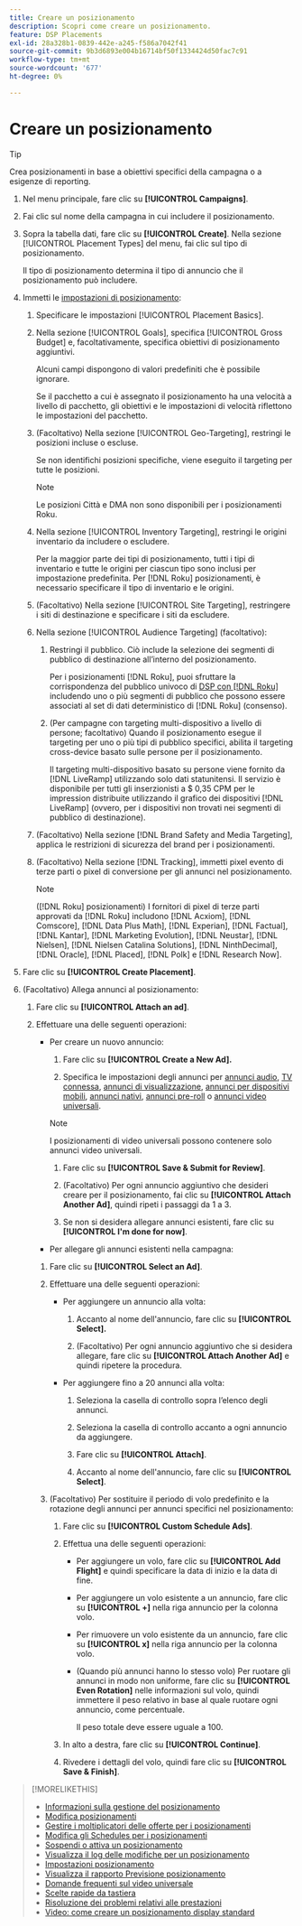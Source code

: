 ```yaml
---
title: Creare un posizionamento
description: Scopri come creare un posizionamento.
feature: DSP Placements
exl-id: 28a328b1-0839-442e-a245-f586a7042f41
source-git-commit: 9b3d6893e004b16714bf50f1334424d50fac7c91
workflow-type: tm+mt
source-wordcount: '677'
ht-degree: 0%

---
```


# Creare un posizionamento

>[!TIP]
>
>Crea posizionamenti in base a obiettivi specifici della campagna o a esigenze di reporting.

1. Nel menu principale, fare clic su **[!UICONTROL Campaigns]**.

1. Fai clic sul nome della campagna in cui includere il posizionamento.

1. Sopra la tabella dati, fare clic su **[!UICONTROL Create]**. Nella sezione [!UICONTROL Placement Types] del menu, fai clic sul tipo di posizionamento.

   Il tipo di posizionamento determina il tipo di annuncio che il posizionamento può includere.

1. Immetti le [impostazioni di posizionamento](placement-settings.md):

   1. Specificare le impostazioni [!UICONTROL Placement Basics].

   1. Nella sezione [!UICONTROL Goals], specifica [!UICONTROL Gross Budget] e, facoltativamente, specifica obiettivi di posizionamento aggiuntivi.

      Alcuni campi dispongono di valori predefiniti che è possibile ignorare.

      Se il pacchetto a cui è assegnato il posizionamento ha una velocità a livello di pacchetto, gli obiettivi e le impostazioni di velocità riflettono le impostazioni del pacchetto.

   1. (Facoltativo) Nella sezione [!UICONTROL Geo-Targeting], restringi le posizioni incluse o escluse.

      Se non identifichi posizioni specifiche, viene eseguito il targeting per tutte le posizioni.

      >[!NOTE]
      >
      >Le posizioni Città e DMA non sono disponibili per i posizionamenti Roku.

   1. Nella sezione [!UICONTROL Inventory Targeting], restringi le origini inventario da includere o escludere.

      Per la maggior parte dei tipi di posizionamento, tutti i tipi di inventario e tutte le origini per ciascun tipo sono inclusi per impostazione predefinita. Per [!DNL Roku] posizionamenti, è necessario specificare il tipo di inventario e le origini.

   1. (Facoltativo) Nella sezione [!UICONTROL Site Targeting], restringere i siti di destinazione e specificare i siti da escludere.

   1. Nella sezione [!UICONTROL Audience Targeting] (facoltativo):

      1. Restringi il pubblico. Ciò include la selezione dei segmenti di pubblico di destinazione all’interno del posizionamento.

         Per i posizionamenti [!DNL Roku], puoi sfruttare la corrispondenza del pubblico univoco di [DSP con [!DNL Roku]](/help/dsp/inventory/roku-inventory.md) includendo uno o più segmenti di pubblico che possono essere associati al set di dati deterministico di [!DNL Roku] (consenso).

      1. (Per campagne con targeting multi-dispositivo a livello di persone; facoltativo) Quando il posizionamento esegue il targeting per uno o più tipi di pubblico specifici, abilita il targeting cross-device basato sulle persone per il posizionamento.

         Il targeting multi-dispositivo basato su persone viene fornito da [!DNL LiveRamp] utilizzando solo dati statunitensi. Il servizio è disponibile per tutti gli inserzionisti a $ 0,35 CPM per le impression distribuite utilizzando il grafico dei dispositivi [!DNL LiveRamp] (ovvero, per i dispositivi non trovati nei segmenti di pubblico di destinazione).

   1. (Facoltativo) Nella sezione [!DNL Brand Safety and Media Targeting], applica le restrizioni di sicurezza del brand per i posizionamenti.

   1. (Facoltativo) Nella sezione [!DNL Tracking], immetti pixel evento di terze parti o pixel di conversione per gli annunci nel posizionamento.

      >[!NOTE]
      >
      >([!DNL Roku] posizionamenti) I fornitori di pixel di terze parti approvati da [!DNL Roku] includono [!DNL Acxiom], [!DNL Comscore], [!DNL Data Plus Math], [!DNL Experian], [!DNL Factual], [!DNL Kantar], [!DNL Marketing Evolution], [!DNL Neustar], [!DNL Nielsen], [!DNL Nielsen Catalina Solutions], [!DNL NinthDecimal], [!DNL Oracle], [!DNL Placed], [!DNL Polk] e [!DNL Research Now].

1. Fare clic su **[!UICONTROL Create Placement]**.

1. (Facoltativo) Allega annunci al posizionamento:

   1. Fare clic su **[!UICONTROL Attach an ad]**.

   1. Effettuare una delle seguenti operazioni:

      * Per creare un nuovo annuncio:

         1. Fare clic su **[!UICONTROL Create a New Ad].**

         1. Specifica le impostazioni degli annunci per [annunci audio](/help/dsp/campaign-management/ads/ad-settings-audio.md), [TV connessa](/help/dsp/campaign-management/ads/ad-settings-connected-tv.md), [annunci di visualizzazione](/help/dsp/campaign-management/ads/ad-settings-display.md), [annunci per dispositivi mobili](/help/dsp/campaign-management/ads/ad-settings-mobile.md), [annunci nativi](/help/dsp/campaign-management/ads/ad-settings-native.md), [annunci pre-roll](/help/dsp/campaign-management/ads/ad-settings-pre-roll.md) o [annunci video universali](/help/dsp/campaign-management/ads/ad-settings-universal-video.md).

        >[!NOTE]
        >
        >I posizionamenti di video universali possono contenere solo annunci video universali.

         1. Fare clic su **[!UICONTROL Save & Submit for Review]**.

         1. (Facoltativo) Per ogni annuncio aggiuntivo che desideri creare per il posizionamento, fai clic su **[!UICONTROL Attach Another Ad]**, quindi ripeti i passaggi da 1 a 3.

         1. Se non si desidera allegare annunci esistenti, fare clic su **[!UICONTROL I'm done for now]**.

      * Per allegare gli annunci esistenti nella campagna:

      1. Fare clic su **[!UICONTROL Select an Ad]**.

      1. Effettuare una delle seguenti operazioni:

         * Per aggiungere un annuncio alla volta:

            1. Accanto al nome dell&#39;annuncio, fare clic su **[!UICONTROL Select].**

            1. (Facoltativo) Per ogni annuncio aggiuntivo che si desidera allegare, fare clic su **[!UICONTROL Attach Another Ad]** e quindi ripetere la procedura.

         * Per aggiungere fino a 20 annunci alla volta:

            1. Seleziona la casella di controllo sopra l’elenco degli annunci.

            1. Seleziona la casella di controllo accanto a ogni annuncio da aggiungere.

            1. Fare clic su **[!UICONTROL Attach]**.

            1. Accanto al nome dell&#39;annuncio, fare clic su **[!UICONTROL Select]**.

      1. (Facoltativo) Per sostituire il periodo di volo predefinito e la rotazione degli annunci per annunci specifici nel posizionamento:

         1. Fare clic su **[!UICONTROL Custom Schedule Ads]**.

         1. Effettua una delle seguenti operazioni:

            * Per aggiungere un volo, fare clic su **[!UICONTROL Add Flight]** e quindi specificare la data di inizio e la data di fine.

            * Per aggiungere un volo esistente a un annuncio, fare clic su **[!UICONTROL +]** nella riga annuncio per la colonna volo.

            * Per rimuovere un volo esistente da un annuncio, fare clic su **[!UICONTROL x]** nella riga annuncio per la colonna volo.

            * (Quando più annunci hanno lo stesso volo) Per ruotare gli annunci in modo non uniforme, fare clic su **[!UICONTROL Even Rotation]** nelle informazioni sul volo, quindi immettere il peso relativo in base al quale ruotare ogni annuncio, come percentuale.

              Il peso totale deve essere uguale a 100.

         1. In alto a destra, fare clic su **[!UICONTROL Continue]**.

         1. Rivedere i dettagli del volo, quindi fare clic su **[!UICONTROL Save & Finish]**.

>[!MORELIKETHIS]
>
>* [Informazioni sulla gestione del posizionamento](placement-about.md)
>* [Modifica posizionamenti](placement-edit.md)
>* [Gestire i moltiplicatori delle offerte per i posizionamenti](placement-manage-bid-multipliers.md)
>* [Modifica gli Schedules per i posizionamenti](placement-edit-ad-schedule.md)
>* [Sospendi o attiva un posizionamento](placement-pause-activate.md)
>* [Visualizza il log delle modifiche per un posizionamento](placement-change-log.md)
>* [Impostazioni posizionamento](placement-settings.md)
>* [Visualizza il rapporto Previsione posizionamento](/help/dsp/campaign-management/reports/placement-forecast.md)
>* [Domande frequenti sul video universale](/help/dsp/campaign-management/faq-universal-video.md)
>* [Scelte rapide da tastiera](/help/dsp/campaign-management/reports/keyboard-shortcuts.md)
>* [Risoluzione dei problemi relativi alle prestazioni](/help/dsp/optimization/troubleshooting-performance.md)
>* [Video: come creare un posizionamento display standard](https://video.tv.adobe.com/v/345000?captions=ita)
